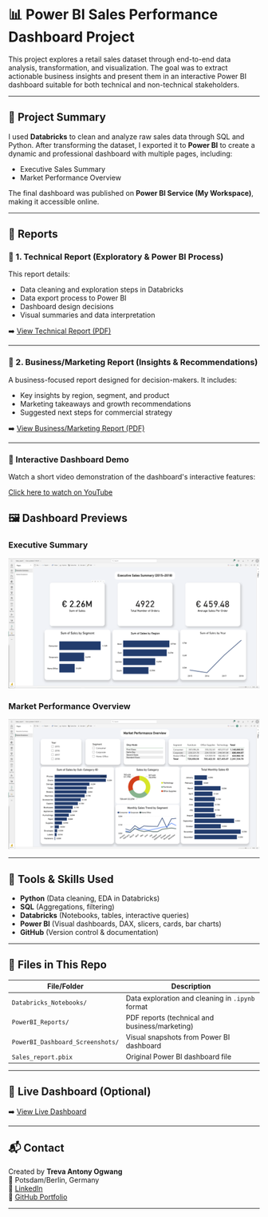 # 📊 Power BI Sales Performance Dashboard Project

This project explores a retail sales dataset through end-to-end data analysis, transformation, and visualization. The goal was to extract actionable business insights and present them in an interactive Power BI dashboard suitable for both technical and non-technical stakeholders.

---

## 🧠 Project Summary

I used **Databricks** to clean and analyze raw sales data through SQL and Python. After transforming the dataset, I exported it to **Power BI** to create a dynamic and professional dashboard with multiple pages, including:

- Executive Sales Summary
- Market Performance Overview

The final dashboard was published on **Power BI Service (My Workspace)**, making it accessible online.

---

## 📌 Reports

### 📘 1. Technical Report (Exploratory & Power BI Process)
This report details:
- Data cleaning and exploration steps in Databricks
- Data export process to Power BI
- Dashboard design decisions
- Visual summaries and data interpretation

➡️ [View Technical Report (PDF)](PowerBI_Reports/Technical_report.pdf)

---

### 📗 2. Business/Marketing Report (Insights & Recommendations)
A business-focused report designed for decision-makers. It includes:
- Key insights by region, segment, and product
- Marketing takeaways and growth recommendations
- Suggested next steps for commercial strategy

➡️ [View Business/Marketing Report (PDF)](PowerBI_Reports/Marketing_report.pdf)

---

### 🎥 Interactive Dashboard Demo

Watch a short video demonstration of the dashboard's interactive features:

[Click here to watch on YouTube](https://youtu.be/w2pjmoucwtY?si=609x_w7ytHcw-lk2)


## 🖼️ Dashboard Previews

### Executive Summary  
![Executive Dashboard](PowerBI_Dashboard_Screenshots/Executive_sales_summary.png)

### Market Performance Overview  
![Market Performance Overview](PowerBI_Dashboard_Screenshots/Market_performance_overview.png)

---

## 🧰 Tools & Skills Used

- **Python** (Data cleaning, EDA in Databricks)
- **SQL** (Aggregations, filtering)
- **Databricks** (Notebooks, tables, interactive queries)
- **Power BI** (Visual dashboards, DAX, slicers, cards, bar charts)
- **GitHub** (Version control & documentation)

---

## 📁 Files in This Repo

| File/Folder | Description |
|-------------|-------------|
| `Databricks_Notebooks/` | Data exploration and cleaning in `.ipynb` format |
| `PowerBI_Reports/` | PDF reports (technical and business/marketing) |
| `PowerBI_Dashboard_Screenshots/` | Visual snapshots from Power BI dashboard |
| `Sales_report.pbix` | Original Power BI dashboard file |

---

## 🔗 Live Dashboard (Optional)

➡️ [View Live Dashboard](https://app.powerbi.com/...)

---

## 📬 Contact

Created by **Treva Antony Ogwang**  
📍 Potsdam/Berlin, Germany  
🔗 [LinkedIn](https://www.linkedin.com/in/treva-ogwang-87235626b/)  
📁 [GitHub Portfolio](https://github.com/Begge10850)

---

